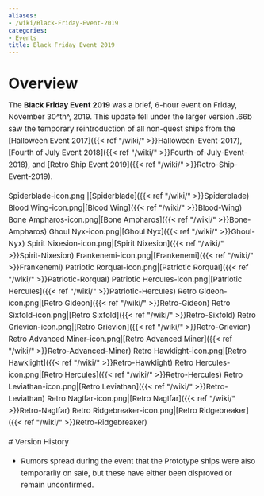 ```yaml
---
aliases:
- /wiki/Black-Friday-Event-2019
categories:
- Events
title: Black Friday Event 2019
---
```


<div class="cardcontainer" style="font-size:15px; line-height:24px">

# Overview

The **Black Friday Event 2019** was a brief, 6-hour event on Friday, November 30^th^, 2019. This update fell under the larger version .66b saw the temporary reintroduction of all non-quest ships from the [Halloween Event 2017]({{< ref "/wiki/" >}}Halloween-Event-2017), [Fourth of July Event 2018]({{< ref "/wiki/" >}}Fourth-of-July-Event-2018), and [Retro Ship Event 2019]({{< ref "/wiki/" >}}Retro-Ship-Event-2019).

Spiderblade-icon.png |[Spiderblade]({{< ref "/wiki/" >}}Spiderblade) Blood Wing-icon.png|[Blood Wing]({{< ref "/wiki/" >}}Blood-Wing) Bone Ampharos-icon.png|[Bone Ampharos]({{< ref "/wiki/" >}}Bone-Ampharos) Ghoul Nyx-icon.png|[Ghoul Nyx]({{< ref "/wiki/" >}}Ghoul-Nyx) Spirit Nixesion-icon.png|[Spirit Nixesion]({{< ref "/wiki/" >}}Spirit-Nixesion) Frankenemi-icon.png|[Frankenemi]({{< ref "/wiki/" >}}Frankenemi) Patriotic Rorqual-icon.png|[Patriotic Rorqual]({{< ref "/wiki/" >}}Patriotic-Rorqual) Patriotic Hercules-icon.png|[Patriotic Hercules]({{< ref "/wiki/" >}}Patriotic-Hercules) Retro Gideon-icon.png|[Retro Gideon]({{< ref "/wiki/" >}}Retro-Gideon) Retro Sixfold-icon.png|[Retro Sixfold]({{< ref "/wiki/" >}}Retro-Sixfold) Retro Grievion-icon.png|[Retro Grievion]({{< ref "/wiki/" >}}Retro-Grievion) Retro Advanced Miner-icon.png|[Retro Advanced Miner]({{< ref "/wiki/" >}}Retro-Advanced-Miner) Retro Hawklight-icon.png|[Retro Hawklight]({{< ref "/wiki/" >}}Retro-Hawklight) Retro Hercules-icon.png|[Retro Hercules]({{< ref "/wiki/" >}}Retro-Hercules) Retro Leviathan-icon.png|[Retro Leviathan]({{< ref "/wiki/" >}}Retro-Leviathan) Retro Naglfar-icon.png|[Retro Naglfar]({{< ref "/wiki/" >}}Retro-Naglfar) Retro Ridgebreaker-icon.png|[Retro Ridgebreaker]({{< ref "/wiki/" >}}Retro-Ridgebreaker)

</div>
<div class="cardcontainer" style="font-size:15px; line-height:24px">
# Version History

- Rumors spread during the event that the Prototype ships were also temporarily on sale, but these have either been disproved or remain unconfirmed.

</div>